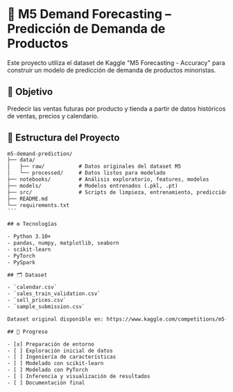 # 🧠 M5 Demand Forecasting – Predicción de Demanda de Productos

Este proyecto utiliza el dataset de Kaggle "M5 Forecasting - Accuracy" para construir un modelo de predicción de demanda de productos minoristas.

## 🎯 Objetivo

Predecir las ventas futuras por producto y tienda a partir de datos históricos de ventas, precios y calendario.

## 📁 Estructura del Proyecto

```txt
m5-demand-prediction/
├── data/
│   ├── raw/           # Datos originales del dataset M5
│   └── processed/     # Datos listos para modelado
├── notebooks/         # Análisis exploratorio, features, modelos
├── models/            # Modelos entrenados (.pkl, .pt)
├── src/               # Scripts de limpieza, entrenamiento, predicción
├── README.md
└── requirements.txt
´´´

## ⚙️ Tecnologías

- Python 3.10+
- pandas, numpy, matplotlib, seaborn
- scikit-learn
- PyTorch
- PySpark

## 🗂️ Dataset

- `calendar.csv`
- `sales_train_validation.csv`
- `sell_prices.csv`
- `sample_submission.csv`

Dataset original disponible en: https://www.kaggle.com/competitions/m5-forecasting-accuracy

## 📅 Progreso

- [x] Preparación de entorno
- [ ] Exploración inicial de datos
- [ ] Ingeniería de características
- [ ] Modelado con scikit-learn
- [ ] Modelado con PyTorch
- [ ] Inferencia y visualización de resultados
- [ ] Documentación final
